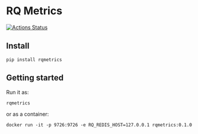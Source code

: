 # RQ Metrics

[![Actions Status](https://github.com/SwissDataScienceCenter/rq-prometheus-exporter/workflows/rqexport-tests/badge.svg)](https://github.com/SwissDataScienceCenter/rq-prometheus-exporter/actions)


## Install

```
pip install rqmetrics
```

## Getting started

Run it as:

```
rqmetrics
```


or as a container:

```
docker run -it -p 9726:9726 -e RQ_REDIS_HOST=127.0.0.1 rqmetrics:0.1.0
```
